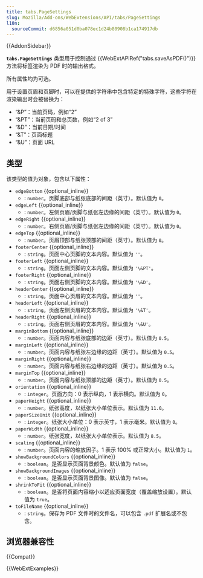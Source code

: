 ```yaml
---
title: tabs.PageSettings
slug: Mozilla/Add-ons/WebExtensions/API/tabs/PageSettings
l10n:
  sourceCommit: d6856a051d0ba078ec1d24b80908b1ca174917db
---
```


{{AddonSidebar}}

**`tabs.PageSettings`** 类型用于控制通过 {{WebExtAPIRef("tabs.saveAsPDF()")}} 方法将标签渲染为 PDF 时的输出格式。

所有属性均为可选。

用于设置页眉和页脚时，可以在提供的字符串中包含特定的特殊字符，这些字符在渲染输出时会被替换为：

- “\&P”：当前页码，例如“2”
- “\&PT”：当前页码和总页数，例如“2 of 3”
- “\&D”：当前日期/时间
- “\&T”：页面标题
- “\&U”：页面 URL

## 类型

该类型的值为对象，包含以下属性：

- `edgeBottom` {{optional_inline}}
  - : `number`。页脚底部与纸张底部的间距（英寸）。默认值为 `0`。
- `edgeLeft` {{optional_inline}}
  - : `number`。左侧页眉/页脚与纸张左边缘的间距（英寸）。默认值为 `0`。
- `edgeRight` {{optional_inline}}
  - : `number`。右侧页眉/页脚与纸张左边缘的间距（英寸）。默认值为 `0`。
- `edgeTop` {{optional_inline}}
  - : `number`。页眉顶部与纸张顶部的间距（英寸）。默认值为 `0`。
- `footerCenter` {{optional_inline}}
  - : `string`。页面中心页脚的文本内容。默认值为 `''`。
- `footerLeft` {{optional_inline}}
  - : `string`。页面左侧页脚的文本内容。默认值为 `'\&PT'`。
- `footerRight` {{optional_inline}}
  - : `string`。页面右侧页脚的文本内容。默认值为 `'\&D'`。
- `headerCenter` {{optional_inline}}
  - : `string`。页面中心页眉的文本内容。默认值为 `''`。
- `headerLeft` {{optional_inline}}
  - : `string`。页面左侧页眉的文本内容。默认值为 `'\&T'`。
- `headerRight` {{optional_inline}}
  - : `string`。页面右侧页眉的文本内容。默认值为 `'\&U'`。
- `marginBottom` {{optional_inline}}
  - : `number`。页面内容与纸张底部的边距（英寸）。默认值为 `0.5`。
- `marginLeft` {{optional_inline}}
  - : `number`。页面内容与纸张左边缘的边距（英寸）。默认值为 `0.5`。
- `marginRight` {{optional_inline}}
  - : `number`。页面内容与纸张右边缘的边距（英寸）。默认值为 `0.5`。
- `marginTop` {{optional_inline}}
  - : `number`。页面内容与纸张顶部的边距（英寸）。默认值为 `0.5`。
- `orientation` {{optional_inline}}
  - : `integer`。页面方向：0 表示纵向，1 表示横向。默认值为 `0`。
- `paperHeight` {{optional_inline}}
  - : `number`。纸张高度，以纸张大小单位表示。默认值为 `11.0`。
- `paperSizeUnit` {{optional_inline}}
  - : `integer`。纸张大小单位：0 表示英寸，1 表示毫米。默认值为 `0`。
- `paperWidth` {{optional_inline}}
  - : `number`。纸张宽度，以纸张大小单位表示。默认值为 `8.5`。
- `scaling` {{optional_inline}}
  - : `number`。页面内容的缩放因子。1 表示 100% 或正常大小。默认值为 `1`。
- `showBackgroundColors` {{optional_inline}}
  - : `boolean`。是否显示页面背景颜色。默认值为 `false`。
- `showBackgroundImages` {{optional_inline}}
  - : `boolean`。是否显示页面背景图像。默认值为 `false`。
- `shrinkToFit` {{optional_inline}}
  - : `boolean`。是否将页面内容缩小以适应页面宽度（覆盖缩放设置）。默认值为 `true`。
- `toFileName` {{optional_inline}}
  - : `string`。保存为 PDF 文件时的文件名，可以包含 `.pdf` 扩展名或不包含。

## 浏览器兼容性

{{Compat}}

{{WebExtExamples}}
